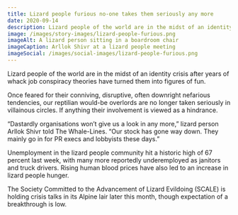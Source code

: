 ```yaml
---
title: Lizard people furious no-one takes them seriously any more
date: 2020-09-14
description: Lizard people of the world are in the midst of an identity crisis after years of whack job conspiracy theories have turned them into figures of fun.
image: /images/story-images/lizard-people-furious.png
imageAlt: A lizard person sitting in a boardroom chair
imageCaption: Arllok Shivr at a lizard people meeting
imageSocial: /images/social-images/lizard-people-furious.png
---
```


Lizard people of the world are in the midst of an identity crisis after years of whack job conspiracy theories have turned them into figures of fun.

Once feared for their conniving, disruptive, often downright nefarious tendencies, our reptilian would-be overlords are no longer taken seriously in villainous circles. If anything their involvement is viewed as a hindrance.

“Dastardly organisations won’t give us a look in any more,” lizard person Arllok Shivr told The Whale-Lines. “Our stock has gone way down. They mainly go in for PR execs and lobbyists these days.”

Unemployment in the lizard people community hit a historic high of 67 percent last week, with many more reportedly underemployed as janitors and truck drivers. Rising human blood prices have also led to an increase in lizard people hunger.

The Society Committed to the Advancement of Lizard Evildoing (SCALE) is holding crisis talks in its Alpine lair later this month, though expectation of a breakthrough is low.
